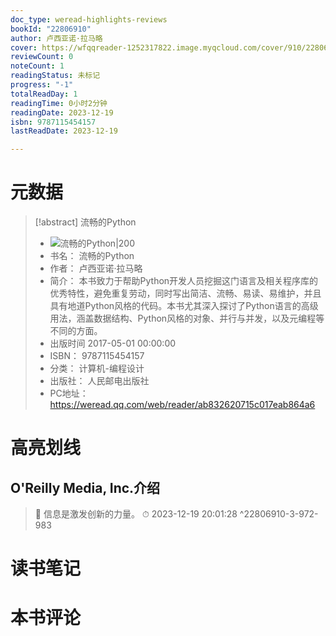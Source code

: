 ```yaml
---
doc_type: weread-highlights-reviews
bookId: "22806910"
author: 卢西亚诺·拉马略
cover: https://wfqqreader-1252317822.image.myqcloud.com/cover/910/22806910/t7_22806910.jpg
reviewCount: 0
noteCount: 1
readingStatus: 未标记
progress: "-1"
totalReadDay: 1
readingTime: 0小时2分钟
readingDate: 2023-12-19
isbn: 9787115454157
lastReadDate: 2023-12-19

---
```

# 元数据
> [!abstract] 流畅的Python
> - ![ 流畅的Python|200](https://wfqqreader-1252317822.image.myqcloud.com/cover/910/22806910/t7_22806910.jpg)
> - 书名： 流畅的Python
> - 作者： 卢西亚诺·拉马略
> - 简介： 本书致力于帮助Python开发人员挖掘这门语言及相关程序库的优秀特性，避免重复劳动，同时写出简洁、流畅、易读、易维护，并且具有地道Python风格的代码。本书尤其深入探讨了Python语言的高级用法，涵盖数据结构、Python风格的对象、并行与并发，以及元编程等不同的方面。
> - 出版时间 2017-05-01 00:00:00
> - ISBN： 9787115454157
> - 分类： 计算机-编程设计
> - 出版社： 人民邮电出版社
> - PC地址：https://weread.qq.com/web/reader/ab832620715c017eab864a6

# 高亮划线

## O'Reilly Media, Inc.介绍

> 📌 信息是激发创新的力量。 
> ⏱ 2023-12-19 20:01:28 ^22806910-3-972-983

# 读书笔记

# 本书评论
